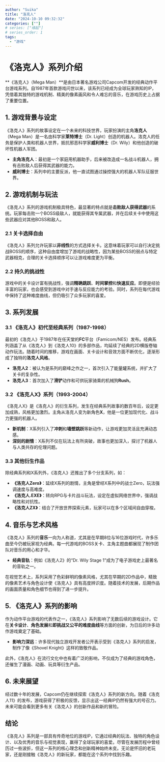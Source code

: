 ```yaml
---
author: "Suika"
title: "洛克人"
date: "2024-10-10 09:32:32"
categories: [""]
# series: ["缘起"]
# series_order: 1
tags: 
  - "游戏"
---
```

  # 《洛克人》系列介绍

**《洛克人》（Mega Man）**是由日本著名游戏公司Capcom开发的经典动作平台游戏系列。自1987年首款游戏问世以来，该系列已经成为全球玩家熟知的IP，凭借着其独特的游戏机制、精美的像素画风和令人难忘的音乐，在游戏历史上占据了重要位置。

## 1. 游戏背景与设定

《洛克人》系列的故事设定在一个未来的科技世界，玩家扮演的主角**洛克人**（Mega Man）是一名由科学家**莱特博士**（Dr. Light）创造的机器人。洛克人的任务是保护人类和机器人世界，抵抗邪恶科学家**威利博士**（Dr. Wily）和他创造的破坏性机器人军团。

- **主角洛克人**：最初是一个家庭用机器助手，后来被改造成一名战斗机器人，拥有击败敌人后获得其武器的能力。
- **威利博士**：系列中的主要反派，他一直试图通过操控强大的机器人军队征服世界。

## 2. 游戏机制与玩法

《洛克人》系列的游戏机制极具特色，最显著的特点就是**击败敌人获得武器**的系统。玩家每击败一个BOSS级敌人，就能获得其专属武器，并在后续关卡中使用这些武器应对其他BOSS和敌人。

### 2.1 关卡选择自由

《洛克人》系列允许玩家以**非线性**的方式选择关卡。这意味着玩家可以自行决定挑战BOSS的顺序，这种自由度增加了游戏的战略性，因为某些BOSS的弱点与特定武器相克，合理的关卡选择顺序可以让游戏难度更为平衡。

### 2.2 持久的挑战性

游戏中的关卡设计富有挑战性，强调**精确跳跃**、**时间掌控**和**快速反应**。即便是经验丰富的玩家，也会感受到游戏中对手速与反应能力的考验。同时，系列在每代游戏中保持了这种难度曲线，但仍吸引了众多玩家的喜爱。

## 3. 系列发展

### 3.1 《洛克人》初代至经典系列（1987-1998）

最初的《洛克人》于1987年在任天堂的**FC**平台（Famicom/NES）发布。经典系列涵盖了从《洛克人》到《洛克人10》的多部作品，均延续了经典的2D横版卷轴动作玩法。随着时间的推移，游戏在画面、关卡设计和音效方面不断优化，逐渐形成了独特的**洛克人风格**。

- **洛克人2**：被认为是系列的巅峰之作之一，首次引入了能量罐系统，并扩大了关卡的复杂性。
- **洛克人3**：首次加入了**滑铲**动作和可供玩家骑乘的机械狗**Rush**。

### 3.2 《洛克人X》系列（1993-2004）

《洛克人X》是《洛克人》的衍生系列，发生在经典系列故事的数百年后，设定更加成熟，风格更加激烈。主角从洛克人变为新角色**X**，他是一位更加现代化、战斗力更强的机器人。

- **新机制**：X系列引入了**冲刺**和**墙壁跳跃**等新动作，让游戏更加灵活且充满动态感。
- **深刻的剧情**：X系列不仅在玩法上有所突破，故事也更加深入，探讨了机器人与人类共存的伦理问题。

### 3.3 其他衍生作品

除经典系列和X系列外，《洛克人》还推出了多个分支系列，如：
- **《洛克人Zero》**：延续X系列的剧情，主角是曾经X系列中的战士Zero，玩法强调速度与高难度。
- **《洛克人.EXE》**：转向RPG与卡片战斗玩法，设定在虚拟网络世界中，强调战略性和对抗性。
- **《洛克人ZX》**：结合了开放世界探索元素，玩家可以在多个区域间自由穿梭。

## 4. 音乐与艺术风格

《洛克人》系列的**音乐**一向为人称道，尤其是在早期8位与16位游戏时代，许多乐曲至今仍被玩家视为经典。每一代游戏的BOSS关卡、主角主题曲都展现了制作团队对音乐的用心和才华。

- **经典音轨**：例如《洛克人2》的“Dr. Wily Stage 1”成为了电子游戏史上最著名的音轨之一。
  
在视觉艺术上，系列采用了色彩鲜明的像素风格，尤其在早期的2D作品中，精致的像素艺术与角色设计使《洛克人》具有高度辨识度。随着技术的发展，后期作品的画面质量和角色细节也得到了进一步提升。

## 5. 《洛克人》系列的影响

作为动作平台游戏的代表作之一，《洛克人》系列影响了无数后续的游戏设计。它在**关卡设计**、**角色发展**和**即挑战又公平的难度曲线**等方面的创新，为日后的许多动作游戏奠定了基础。

- **影响力深远**：许多现代独立游戏开发者公开表示受到《洛克人》系列的启发，制作了像《Shovel Knight》这样的致敬作品。

此外，《洛克人》在流行文化中也有着广泛的影响，不仅成为了经典的游戏角色，还催生了漫画、动画、玩具等衍生产品。

## 6. 未来展望

经过数十年的发展，Capcom仍在继续探索《洛克人》系列的新方向。随着《洛克人11》的发布，游戏获得了积极的反馈，显示出这一经典IP仍然有强大的号召力。未来可能会看到更多有关《洛克人》的创新作品和新的冒险。

## 结论

《洛克人》系列是一部具有传奇地位的游戏IP，它通过经典的玩法、独特的角色设计、以及优秀的音乐与视觉表现，赢得了全球玩家的喜爱。尽管在发展历程中曾经历过一些波折，但这一系列的核心理念和创新精神始终未变。无论是怀旧的老玩家，还是刚接触《洛克人》的新玩家，都能在这个系列中找到乐趣。